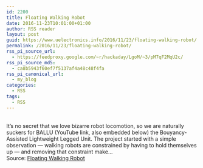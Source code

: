 ```yaml
---
id: 2200
title: Floating Walking Robot
date: 2016-11-23T10:01:00+01:00
author: RSS reader
layout: post
guid: https://www.uelectronics.info/2016/11/23/floating-walking-robot/
permalink: /2016/11/23/floating-walking-robot/
rss_pi_source_url:
  - https://feedproxy.google.com/~r/hackaday/LgoM/~3/pM7qF2MqU2c/
rss_pi_source_md5:
  - ca8b5943f60ef7f5137af4a48c48f4fa
rss_pi_canonical_url:
  - my_blog
categories:
  - RSS
tags:
  - RSS
---
```

&#013;  
It’s no secret that we love bizarre robot locomotion, so we are naturally suckers for BALLU (YouTube link, also embedded below) the Bouyancy-Assisted Lightweight Legged Unit. The project started with a simple observation — walking robots are constrained by having to hold themselves up — and removing that constraint make…&#013;  
Source: <a href="https://feedproxy.google.com/~r/hackaday/LgoM/~3/pM7qF2MqU2c/" target="_blank">Floating Walking Robot</a>